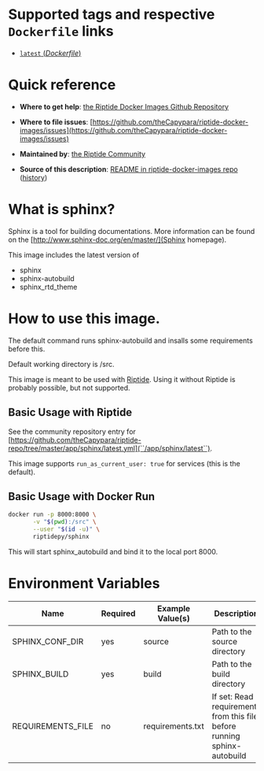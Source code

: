 # Supported tags and respective `Dockerfile` links

-	[`latest` (*Dockerfile*)](https://github.com/theCapypara/riptide-docker-images/sphinx/Dockerfile)

# Quick reference

-	**Where to get help**:
	[the Riptide Docker Images Github Repository](https://github.com/theCapypara/riptide-docker-images)

-	**Where to file issues**:
	[https://github.com/theCapypara/riptide-docker-images/issues](https://github.com/theCapypara/riptide-docker-images/issues)

-	**Maintained by**:
	[the Riptide Community](https://github.com/theCapypara/riptide-docker-images)

-	**Source of this description**:
	[README in riptide-docker-images repo](https://github.com/theCapypara/riptide-docker-images/tree/master/sphinx) ([history](https://github.com/theCapypara/riptide-docker-images/tree/master/sphinx))

# What is sphinx?

Sphinx is a tool for building documentations. More information can be found on the [http://www.sphinx-doc.org/en/master/](Sphinx homepage).

This image includes the latest version of 
- sphinx
- sphinx-autobuild
- sphinx_rtd_theme

# How to use this image.

The default command runs sphinx-autobuild and insalls some requirements
before this.

Default working directory is /src.

This image is meant to be used with [Riptide](https://github.com/theCapypara/riptide-cli). 
Using it without Riptide is probably possible, but not supported.

## Basic Usage with Riptide

See the community repository entry for [https://github.com/theCapypara/riptide-repo/tree/master/app/sphinx/latest.yml](``/app/sphinx/latest``).

This image supports ``run_as_current_user: true`` for services (this is the default).

## Basic Usage with Docker Run

```sh
docker run -p 8000:8000 \
       -v "$(pwd):/src" \
       --user "$(id -u)" \
       riptidepy/sphinx
```

This will start sphinx_autobuild and bind it to the local port 8000.


# Environment Variables
 
| Name              | Required | Example Value(s)                    | Description                                                         |
|-------------------|----------|-------------------------------------|---------------------------------------------------------------------|
| SPHINX_CONF_DIR   | yes      | source                              | Path to the source directory                                        |
| SPHINX_BUILD      | yes      | build                               | Path to the build directory                                         |
| REQUIREMENTS_FILE | no       | requirements.txt                    | If set: Read requirements from this file before running sphinx-autobuild|
